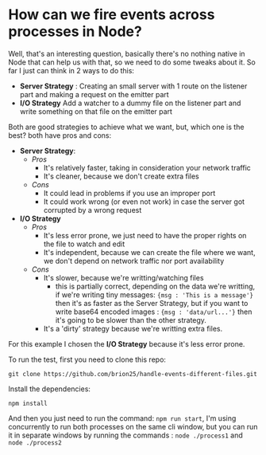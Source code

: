 # How can we fire events across processes in Node?

Well, that's an interesting question, basically there's no nothing native in Node that can help us with that, so we need to do some tweaks about it. So far I just can think in 2 ways to do this:
- **Server Strategy** : Creating an small server with 1 route on the listener part and making a request on the emitter part
- **I/O Strategy** Add a watcher to a dummy file on the listener part and write something on that file on the emitter part

Both are good strategies to achieve what we want, but, which one is the best? both have pros and cons:
- **Server Strategy**:
  - *Pros*
    - It's relatively faster, taking in consideration your network traffic
    - It's cleaner, because we don't create extra files
  - *Cons*
    - It could lead in problems if you use an improper port
    - It could work wrong (or even not work) in case the server got corrupted by a wrong request
- **I/O Strategy**
  - *Pros*
    - It's less error prone, we just need to have the proper rights on the file to watch and edit
    - It's independent, because we can create the file where we want, we don't depend on network traffic nor port availability
  - *Cons*
    - It's slower, because we're writting/watching files
      - this is partially correct, depending on the data we're writting, if we're writing tiny messages: `{msg : 'This is a message'}` then it's as faster as the Server Strategy, but if you want to write base64 encoded images : `{msg : 'data/url...'}` then it's going to be slower than the other strategy.
    - It's a 'dirty' strategy because we're writting extra files.

For this example I chosen the **I/O Strategy** because it's less error prone.

To run the test, first you need to clone this repo:

```
git clone https://github.com/brion25/handle-events-different-files.git
```
Install the dependencies:

```
npm install
```

And then you just need to run the command: `npm run start`, I'm using concurrently to run both processes on the same cli window, but you can run it in separate windows by running the commands : `node ./process1` and `node ./process2`
